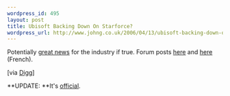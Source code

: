 ```yaml
--- 
wordpress_id: 495
layout: post
title: Ubisoft Backing Down On Starforce?
wordpress_url: http://www.johng.co.uk/2006/04/13/ubisoft-backing-down-on-starforce/
---
```

Potentially <a href="http://foogaming.com/2006/04/12/ubisoft-having-second-thoughts-on-starforce/">great news</a> for the industry if true. Forum posts <a href="http://forums.ubi.com/groupee/forums/a/tpc/f/1851065692/m/2661050234/r/5521023234#5521023234">here</a> and <a href="http://forums-fr.ubi.com/groupee/forums/a/tpc/f/7501009903/m/9071096924/r/7911042234#7911042234">here</a> (French).

[via <a href="http://digg.com/gaming/Ubisoft_Having_Second_Thoughts_on_Starforce_">Digg</a>]

**UPDATE: **It's <a href="http://www.gamespot.com/news/2006/04/13/news_6147655.html?part=rss&tag=gs_&subj=6147655">official</a>.
